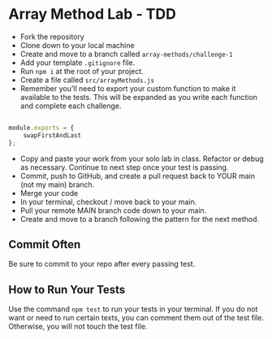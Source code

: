 # Array Method Lab - TDD

- Fork the repository
- Clone down to your local machine
- Create and move to a branch called `array-methods/challenge-1`
- Add your template `.gitignore` file. 
- Run `npm i` at the root of your project.
- Create a file called `src/arrayMethods.js`
- Remember you'll need to export your custom function to make it available to the tests. This will be expanded as you write each function and complete each challenge.

``` javascript

module.exports = {
    swapFirstAndLast
};

```

- Copy and paste your work from your solo lab in class. Refactor or debug as necessary. Continue to next step once your test is passing.
- Commit, push to GitHub, and create a pull request back to YOUR main (not my main) branch.
- Merge your code
- In your terminal, checkout / move back to your main.
- Pull your remote MAIN branch code down to your main.
- Create and move to a branch following the pattern for the next method.

## Commit Often

Be sure to commit to your repo after every passing test. 

## How to Run Your Tests

Use the command `npm test` to run your tests in your terminal.
If you do not want or need to run certain texts, you can comment them out of the test file. Otherwise, you will not touch the test file.
